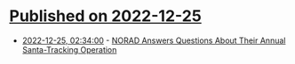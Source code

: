 # [Published on 2022-12-25](index.md)

* [2022-12-25, 02:34:00](https://entertainment.slashdot.org/story/22/12/25/0032253/norad-answers-questions-about-their-annual-santa-tracking-operation?utm_source=rss1.0mainlinkanon&utm_medium=feed) - [NORAD Answers Questions About Their Annual Santa-Tracking Operation](https://entertainment.slashdot.org/story/22/12/25/0032253/norad-answers-questions-about-their-annual-santa-tracking-operation?utm_source=rss1.0mainlinkanon&utm_medium=feed)
